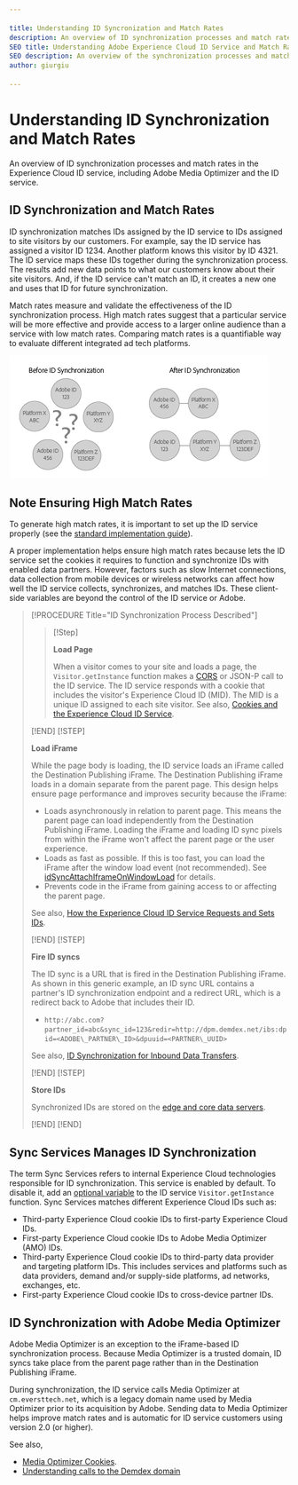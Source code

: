 ```yaml
---

title: Understanding ID Syncronization and Match Rates
description: An overview of ID synchronization processes and match rates in the Experience Cloud ID service, including Adobe Media Optimizer.
SEO title: Understanding Adobe Experience Cloud ID Service and Match Rates
SEO description: An overview of the synchronization processes and match rates in the Adobe Experience Cloud ID service, including Adobe Media Optimizer.
author: giurgiu

---
```


# Understanding ID Synchronization and Match Rates

An overview of ID synchronization processes and match rates in the Experience Cloud ID service, including Adobe Media Optimizer and the ID service.

## ID Synchronization and Match Rates

ID synchronization matches IDs assigned by the ID service to IDs assigned to site visitors by our customers. For example, say the ID service has assigned a visitor ID 1234. Another platform knows this visitor by ID 4321. The ID service maps these IDs together during the synchronization process. The results add new data points to what our customers know about their site visitors. And, if the ID service can't match an ID, it creates a new one and uses that ID for future synchronization.

Match rates measure and validate the effectiveness of the ID synchronization process. High match rates suggest that a particular service will be more effective and provide access to a larger online audience than a service with low match rates. Comparing match rates is a quantifiable way to evaluate different integrated ad tech platforms.

![](media/getting-started-match-rates/idsync2.png "ID syncronization in the ID Service") 

## Note Ensuring High Match Rates

To generate high match rates, it is important to set up the ID service properly \(see the [standard implementation guide](mcvid-standard.html#)\). 

A proper implementation helps ensure high match rates because lets the ID service set the cookies it requires to function and synchronize IDs with enabled data partners. However, factors such as slow Internet connections, data collection from mobile devices or wireless networks can affect how well the ID service collects, synchronizes, and matches IDs. 
These client-side variables are beyond the control of the ID service or Adobe.

>[!PROCEDURE Title="ID Synchronization Process Described"] 
>
>>[!Step]
>>
>>**Load Page**
>>
>>When a visitor comes to your site and loads a page, the `Visitor.getInstance` function makes a [CORS](mcvid-cors.html#) or JSON-P call to the ID service. The ID service responds with a cookie that includes the visitor's Experience Cloud ID \(MID\). The MID is a unique ID assigned to each site visitor. 
>See also, [Cookies and the Experience Cloud ID Service](mcvid_cookies.html#).
>
>[!END]
>[!STEP]
>
>**Load iFrame** 
>
>While the page body is loading, the ID service loads an iFrame called the Destination Publishing iFrame. The Destination Publishing iFrame loads in a domain separate from the parent page. This design helps ensure page performance and improves security because the iFrame:
>
>+ Loads asynchronously in relation to parent page. This means the parent page can load independently from the Destination Publishing iFrame. Loading the iFrame and loading ID sync pixels from within the iFrame won't affect the parent page or the user experience.
>+ Loads as fast as possible. If this is too fast, you can load the iFrame after the window load event \(not recommended\). See [idSyncAttachIframeOnWindowLoad](mcvid-idsyncattachiframeonwindowload.html#) for details.
>+ Prevents code in the iFrame from gaining access to or affecting the parent page.
>
>See also, [How the Experience Cloud ID Service Requests and Sets IDs](mcvid_id_request.html#).
>
>[!END]
>[!STEP]
>
>**Fire ID syncs** 
>
>The ID sync is a URL that is fired in the Destination Publishing iFrame. As shown in this generic example, an ID sync URL contains a partner's ID synchronization endpoint and a redirect URL, which is a redirect back to Adobe that includes their ID.
>
>+ `http://abc.com?partner_id=abc&sync_id=123&redir=http://dpm.demdex.net/ibs:dpid=<ADOBE\_PARTNER\_ID>&dpuuid=<PARTNER\_UUID>` 
> 
>See also, [ID Synchronization for Inbound Data Transfers](https://marketing.adobe.com/resources/help/en_US/aam/c_id_sync_in.html).
>
>[!END]
>[!STEP]
>
>**Store IDs** 
>
>Synchronized IDs are stored on the [edge and core data servers](https://marketing.adobe.com/resources/help/en_US/aam/c_compedge.html).
>
>[!END]
>[!END]

## Sync Services Manages ID Synchronization

The term Sync Services refers to internal Experience Cloud technologies responsible for ID synchronization. This service is enabled by default. To disable it, add an [optional variable](mcvid-disableidsync.html#) to the ID service `Visitor.getInstance` function. Sync Services matches different Experience Cloud IDs such as:

+ Third-party Experience Cloud cookie IDs to first-party Experience Cloud IDs.
+ First-party Experience Cloud cookie IDs to Adobe Media Optimizer \(AMO\) IDs.
+ Third-party Experience Cloud cookie IDs to third-party data provider and targeting platform IDs. This includes services and platforms such as data providers, demand and/or supply-side platforms, ad networks, exchanges, etc.
+ First-party Experience Cloud cookie IDs to cross-device partner IDs.

## ID Synchronization with Adobe Media Optimizer

Adobe Media Optimizer is an exception to the iFrame-based ID synchronization process. Because Media Optimizer is a trusted domain, ID syncs take place from the parent page rather than in the Destination Publishing iFrame. 

During synchronization, the ID service calls Media Optimizer at `cm.eversttech.net`, which is a legacy domain name used by Media Optimizer prior to its acquisition by Adobe. Sending data to Media Optimizer helps improve match rates and is automatic for ID service customers using version 2.0 \(or higher\). 

See also,
+ [Media Optimizer Cookies](https://marketing.adobe.com/resources/help/en_US/whitepapers/cookies/cookies_media_optimizer.html).
+ [Understanding calls to the Demdex domain](https://marketing.adobe.com/resources/help/en_US/aam/demdex-calls.html)
